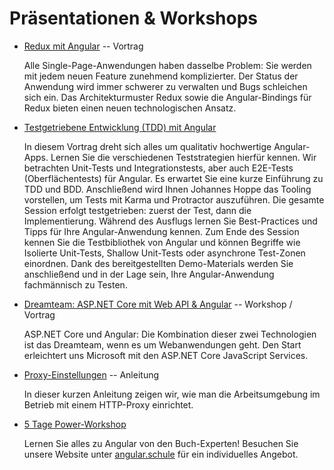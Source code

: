 # Präsentationen & Workshops

* [Redux mit Angular](https://docs.google.com/presentation/d/1R_P0v2iIIu_Koi9sG5iogWm7VUN0kzTWgVeoSfCRo3w/) -- Vortrag

  Alle Single-Page-Anwendungen haben dasselbe Problem: Sie werden mit jedem neuen Feature zunehmend komplizierter.
  Der Status der Anwendung wird immer schwerer zu verwalten und Bugs schleichen sich ein.
  Das Architekturmuster Redux sowie die Angular-Bindings für Redux bieten einen neuen technologischen Ansatz.

* [Testgetriebene Entwicklung (TDD) mit Angular](angular_tdd)

  In diesem Vortrag dreht sich alles um qualitativ hochwertige Angular-Apps. Lernen Sie die verschiedenen Teststrategien hierfür kennen. Wir betrachten Unit-Tests und Integrationstests, aber auch E2E-Tests (Oberflächentests) für Angular. Es erwartet Sie eine kurze Einführung zu TDD und BDD. Anschließend wird Ihnen Johannes Hoppe das Tooling vorstellen, um Tests mit Karma und Protractor auszuführen. Die gesamte Session erfolgt testgetrieben: zuerst der Test, dann die Implementierung. Während des Ausflugs lernen Sie Best-Practices und Tipps für Ihre Angular-Anwendung kennen. Zum Ende des Session kennen Sie die Testbibliothek von Angular und können Begriffe wie Isolierte Unit-Tests, Shallow Unit-Tests oder asynchrone Test-Zonen einordnen. Dank des bereitgestellten Demo-Materials werden Sie anschließend und in der Lage sein, Ihre Angular-Anwendung fachmännisch zu Testen.

* [Dreamteam: ASP.NET Core mit Web API & Angular](angular_dotnetcore) -- Workshop / Vortrag

  ASP.NET Core und Angular: Die Kombination dieser zwei Technologien ist das Dreamteam, wenn es um Webanwendungen geht.
  Den Start erleichtert uns Microsoft mit den ASP.NET Core JavaScript Services. 

* [Proxy-Einstellungen](https://presentations.angular.schule/PROXY.html) -- Anleitung

  In dieser kurzen Anleitung zeigen wir, wie man die Arbeitsumgebung im Betrieb mit einem HTTP-Proxy einrichtet. 

* [5 Tage Power-Workshop](https://angular.schule)
  
	Lernen Sie alles zu Angular von den Buch-Experten! Besuchen Sie unsere Website unter [angular.schule](https://angular.schule) für ein individuelles Angebot.
